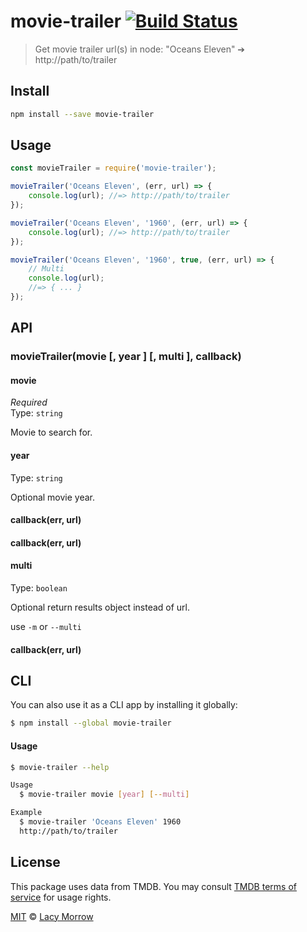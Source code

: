 # movie-trailer [![Build Status](https://travis-ci.org/lacymorrow/movie-trailer.svg?branch=master)](https://travis-ci.org/lacymorrow/movie-trailer)

> Get movie trailer url(s) in node: "Oceans Eleven" ➔ http://path/to/trailer


## Install

```bash
npm install --save movie-trailer
```


## Usage

```js
const movieTrailer = require('movie-trailer');

movieTrailer('Oceans Eleven', (err, url) => {
    console.log(url); //=> http://path/to/trailer
});

movieTrailer('Oceans Eleven', '1960', (err, url) => {
    console.log(url); //=> http://path/to/trailer
});

movieTrailer('Oceans Eleven', '1960', true, (err, url) => {
    // Multi
    console.log(url);
    //=> { ... } 
});
```

## API

### movieTrailer(movie [, year ] [, multi ], callback)

#### movie

*Required*  
Type: `string`

Movie to search for.


#### year

Type: `string` 

Optional movie year.

#### callback(err, url)


#### callback(err, url)


#### multi

Type: `boolean` 

Optional return results object instead of url.

use `-m` or `--multi`


#### callback(err, url)


## CLI

You can also use it as a CLI app by installing it globally:

```bash
$ npm install --global movie-trailer
```

#### Usage

```bash
$ movie-trailer --help

Usage
  $ movie-trailer movie [year] [--multi]

Example
  $ movie-trailer 'Oceans Eleven' 1960
  http://path/to/trailer
```


## License

This package uses data from TMDB. You may consult [TMDB terms of service](https://www.themoviedb.org/documentation/api/terms-of-use) for usage rights.

[MIT](http://opensource.org/licenses/MIT) © [Lacy Morrow](http://lacymorrow.com)
